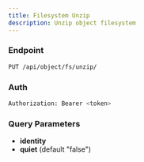 ```yaml
---
title: Filesystem Unzip
description: Unzip object filesystem
---
```


### Endpoint

```bash
PUT /api/object/fs/unzip/
```

### Auth

```bash
Authorization: Bearer <token>
```

### Query Parameters

- **identity**
- **quiet** (default "false")

